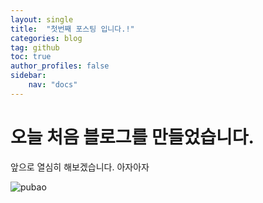 ```yaml
---
layout: single
title:  "첫번째 포스팅 입니다.!"
categories: blog
tag: github
toc: true
author_profiles: false
sidebar:
    nav: "docs"
---
```



# 오늘 처음 블로그를 만들었습니다.

앞으로 열심히 해보겠습니다. 아자아자

![pubao](../../images/스크린샷%202024-03-04%20142042.png)
